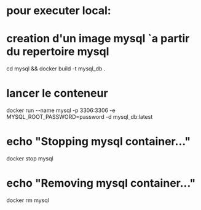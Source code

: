# pour executer local:

# creation d'un image mysql `a partir du repertoire mysql

cd mysql && docker build -t mysql_db .

# lancer le conteneur 
docker run --name mysql -p 3306:3306 -e MYSQL_ROOT_PASSWORD=password -d mysql_db:latest

# echo "Stopping mysql container..."
docker stop mysql

# echo "Removing mysql container..."
docker rm mysql
